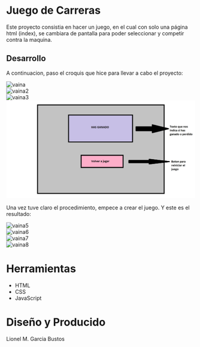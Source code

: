<h1>Juego de Carreras</h1>

Este proyecto consistia en hacer un juego, en el cual con solo una página html (index), se
cambiara de pantalla para poder seleccionar y competir contra la maquina.

<h2>Desarrollo</h2>

A continuacion, paso el croquis que hice para llevar a cabo el proyecto:

<img class="foto" src="../Img/Pantalla1.jpg" alt="vaina">
<br>
<img class="foto" src="../Img/Pantalla2.jpg" alt="vaina2">
<br>
<img class="foto" src="../Img/Pantalla3.jpg" alt="vaina3">
<br>
<img class="foto" src="./Img/Pantalla4.jpg" alt="vaina4">

Una vez tuve claro el procedimiento, empece a crear el juego. Y este es el resultado:

<img class="foto" src="../Img/Inicio.jpg" alt="vaina5">
<br>
<img class="foto" src="../Img/seleccion.jpg." alt="vaina6">
<br>
<img class="foto" src="../Img/carrera.jpg." alt="vaina7">
<br>
<img class="foto" src="../Img/final.jpg." alt="vaina8">

<h1>Herramientas</h1>

- HTML
- CSS
- JavaScript

<h1>Diseño y Producido</h1>

Lionel M. Garcia Bustos
